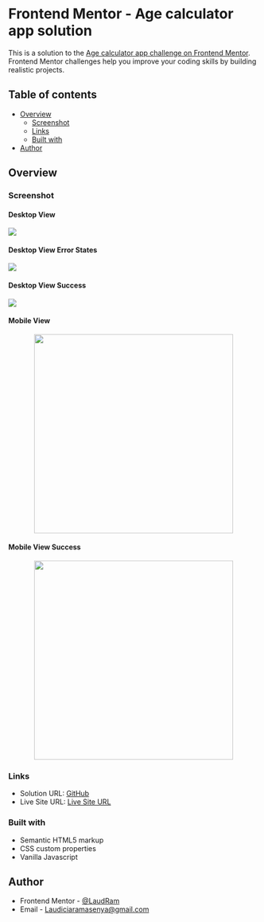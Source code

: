 # Frontend Mentor - Age calculator app solution

This is a solution to the [Age calculator app challenge on Frontend Mentor](https://www.frontendmentor.io/challenges/age-calculator-app-dF9DFFpj-Q). Frontend Mentor challenges help you improve your coding skills by building realistic projects. 

## Table of contents

- [Overview](#overview)
  - [Screenshot](#screenshot)
  - [Links](#links)
  - [Built with](#built-with)
- [Author](#author)

## Overview

### Screenshot

#### Desktop View

![](/images/Desktop_View.jpeg)

#### Desktop View Error States

![](/images/Desktop_View_Error_States.jpeg)

#### Desktop View Success

![](/images/Desktop_View_Success.jpeg)

#### Mobile View

<div align="center">
<img src="/images/Mobile_View.png" width="400">
</div>

#### Mobile View Success

<div align="center">
<img src="/images/Mobile_View_Success.png" width="400">
</div>

### Links

- Solution URL: [GitHub](https://github.com/LaudRam/age-calculator-app)
- Live Site URL: [Live Site URL](https://age-calculator-app-silk-nine.vercel.app/)

### Built with

- Semantic HTML5 markup
- CSS custom properties
- Vanilla Javascript

## Author

- Frontend Mentor - [@LaudRam](https://www.frontendmentor.io/profile/LaudRam/solutions)
- Email - [Laudiciaramasenya@gmail.com](mailto:Laudiciaramasenya@gmail.com)
